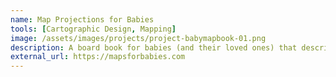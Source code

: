 ```yaml
---
name: Map Projections for Babies
tools: [Cartographic Design, Mapping]
image: /assets/images/projects/project-babymapbook-01.png
description: A board book for babies (and their loved ones) that describes the concept of stretching and bending the globe to make a map.
external_url: https://mapsforbabies.com
---
```

